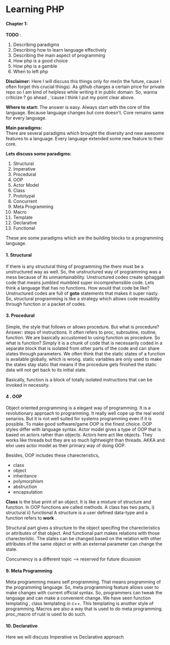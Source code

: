 # Learning PHP

#### Chapter 1:
    
**TODO** :
<ol>
    <li>Describing paradigms
    <li>Describing how to learn language effectively
    <li>Describing the main aspect of programming
    <li>How php is a good choice
    <li>How php is a gamble
    <li>When to left php
</ol>

**Disclaimer:**
Here I will discuss this things only for me(in the future, cause I often forget this crucial things). As github charges a certain price for private repo so I am kind of helpless while writing it in public domain. So, wanna criticize ? go ahead , 'cause I think I put my point clear above.

**Where to start:**
The answer is easy. Always start with the core of the language. Because language changes but core doesn't. Core remains same for every language.

**Main paradigms:**  
There are several paradigms which brought the diversity and new awesome features to a language. Every language extended some new feature to their core.

**Lets discuss some paradigms:**
<ol>
    <li>Structural
    <li>Imperative
    <li>Procedural
    <li>OOP
    <li>Actor Model
    <li>Class
    <li>Prototypal
    <li>Concurrent
    <li>Meta Programming
    <li>Macro
    <li>Template
    <li>Declarative
    <li>Functional
</ol>

These are some paradigms which are the building blocks to a programming language.

#### 1. Structural
If there is any structural thing of programming the there must be a unstructured way as well. So, the unstructured way of programming was a mess because of its unmaintainability. Unstructured codes create sphaggati code that means jumbled mumbled super incomprehensible code. Lets think a language that has no functions. How would that code be like? Unstructured codes are full of **goto** statements that makes it super nasty.
So, structural programming is like a strategy which allows code reusablity through function or a packet of codes.

#### 3. Procedural
Simple, the style that follows or allows procedure. But what is procedure? Answer: steps of instructions. It often refers to proc, subroutine, routine, function.
We are basically accustomed to using function as procedure. So what is function? Simply it is a chunk of code that is necessarily coded in a separate block that is isolated from other parts of the code and can share states through parameters. We often think that the static states of a function is available globally, which is wrong. static variables are only used to make the states stay static that means if the procedure gets finished the static data will not get back to its initial state.

Basically, function is a block of totally isolated instructions that can be invoked in necessity.

#### 4 . OOP
Object oriented programming is a elegant way of programming. It is a revolutionary approach to programming. It really well cope up the real world senarios. But it is not well suited for systems programming even if it is possible. To make good software/game OOP is the finest choice.
OOP styles differ with language syntax.
Actor model gives a type of OOP that is based on actors rather than objects. Actors here act like objects. They works like threads but they are so much lightweight than threads. AKKA and elixi uses actor model as their primary way of doing OOP.

Besides, OOP includes these charecteristics,
    <ul>
        <li>class
        <li>object
        <li>inheritance
        <li>polymorphism
        <li>abstruction
        <li>encapsulation
    </ul>

**Class** is the blue print of an object. It is like a mixture of structure and function. In OOP functions are called methods. A class has two parts, i) structural ii) functional 
A structure is a user defined data-type and a function refers to **work** .

Structural part gives a structure to the object specifing the charecteristics or attributes of that object. And functional part makes relations with those charecteristic. The states can be changed based on the relation with other attributes of the same object or with an external parameter can change the state.


Concurrency is a different topic --> reserved for future dicussion

#### 9. Meta Programming
Meta programming means self programming. That means programming of the programming language. So, meta programming feature allows user to make changes with current official syntax. So, programmers can tweak the language and can make a convenient change.
We have seen function templating , class templating in c++. This templating is another style of programming. Macros are also a way that is used to do meta programming. proc_macro of rust is used to do such.

#### 10. Declarative

Here we will discuss Imperative vs Declarative approach
